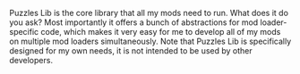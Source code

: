 Puzzles Lib is the core library that all my mods need to run. What does it do you ask? Most importantly it offers a bunch of abstractions for mod loader-specific code, which makes it very easy for me to develop all of my mods on multiple mod loaders simultaneously. Note that Puzzles Lib is specifically designed for my own needs, it is not intended to be used by other developers.